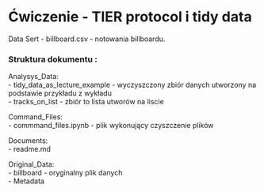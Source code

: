 # Ćwiczenie - TIER protocol i tidy data
Data Sert - billboard.csv - notowania billboardu.   

### Struktura dokumentu  :

Analysys_Data:  
    - tidy_data_as_lecture_example - wyczyszczony zbiór danych utworzony na podstawie przykładu z wykładu  
    - tracks_on_list - zbiór to lista utworów na liscie  
       
Command_Files:  
    - commmand_files.ipynb - plik wykonujący czyszczenie plików
          
Documents:  
    - readme.md  
        
Original_Data:    
    - billboard - oryginalny plik danych  
    - Metadata

